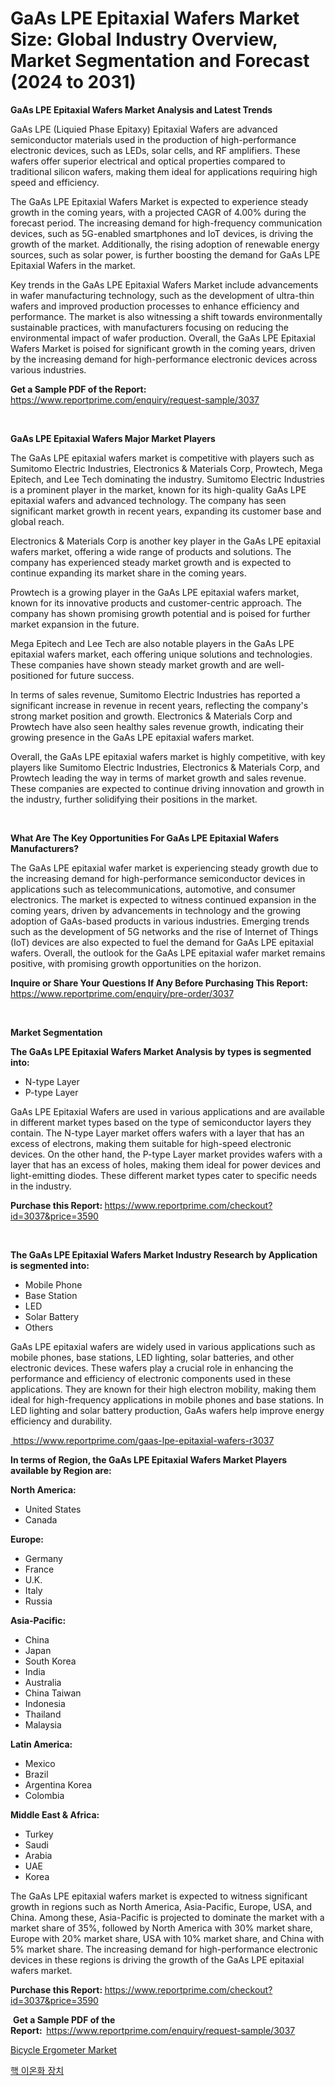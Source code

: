 <p><h1>GaAs LPE Epitaxial Wafers Market Size: Global Industry Overview, Market Segmentation and Forecast (2024 to 2031)</h1></p><p><strong>GaAs LPE Epitaxial Wafers Market Analysis and Latest Trends</strong></p>
<p><p>GaAs LPE (Liquied Phase Epitaxy) Epitaxial Wafers are advanced semiconductor materials used in the production of high-performance electronic devices, such as LEDs, solar cells, and RF amplifiers. These wafers offer superior electrical and optical properties compared to traditional silicon wafers, making them ideal for applications requiring high speed and efficiency.</p><p>The GaAs LPE Epitaxial Wafers Market is expected to experience steady growth in the coming years, with a projected CAGR of 4.00% during the forecast period. The increasing demand for high-frequency communication devices, such as 5G-enabled smartphones and IoT devices, is driving the growth of the market. Additionally, the rising adoption of renewable energy sources, such as solar power, is further boosting the demand for GaAs LPE Epitaxial Wafers in the market.</p><p>Key trends in the GaAs LPE Epitaxial Wafers Market include advancements in wafer manufacturing technology, such as the development of ultra-thin wafers and improved production processes to enhance efficiency and performance. The market is also witnessing a shift towards environmentally sustainable practices, with manufacturers focusing on reducing the environmental impact of wafer production. Overall, the GaAs LPE Epitaxial Wafers Market is poised for significant growth in the coming years, driven by the increasing demand for high-performance electronic devices across various industries.</p></p>
<p><strong>Get a Sample PDF of the Report:&nbsp;</strong> <a href="https://www.reportprime.com/enquiry/request-sample/3037">https://www.reportprime.com/enquiry/request-sample/3037</a></p>
<p>&nbsp;</p>
<p><strong>GaAs LPE Epitaxial Wafers Major Market Players</strong></p>
<p><p>The GaAs LPE epitaxial wafers market is competitive with players such as Sumitomo Electric Industries, Electronics & Materials Corp, Prowtech, Меgа Epitech, and Lee Tech dominating the industry. Sumitomo Electric Industries is a prominent player in the market, known for its high-quality GaAs LPE epitaxial wafers and advanced technology. The company has seen significant market growth in recent years, expanding its customer base and global reach.</p><p>Electronics & Materials Corp is another key player in the GaAs LPE epitaxial wafers market, offering a wide range of products and solutions. The company has experienced steady market growth and is expected to continue expanding its market share in the coming years.</p><p>Prowtech is a growing player in the GaAs LPE epitaxial wafers market, known for its innovative products and customer-centric approach. The company has shown promising growth potential and is poised for further market expansion in the future.</p><p>Меgа Epitech and Lee Tech are also notable players in the GaAs LPE epitaxial wafers market, each offering unique solutions and technologies. These companies have shown steady market growth and are well-positioned for future success.</p><p>In terms of sales revenue, Sumitomo Electric Industries has reported a significant increase in revenue in recent years, reflecting the company's strong market position and growth. Electronics & Materials Corp and Prowtech have also seen healthy sales revenue growth, indicating their growing presence in the GaAs LPE epitaxial wafers market.</p><p>Overall, the GaAs LPE epitaxial wafers market is highly competitive, with key players like Sumitomo Electric Industries, Electronics & Materials Corp, and Prowtech leading the way in terms of market growth and sales revenue. These companies are expected to continue driving innovation and growth in the industry, further solidifying their positions in the market.</p></p>
<p>&nbsp;</p>
<p><strong>What Are The Key Opportunities For GaAs LPE Epitaxial Wafers Manufacturers?</strong></p>
<p><p>The GaAs LPE epitaxial wafer market is experiencing steady growth due to the increasing demand for high-performance semiconductor devices in applications such as telecommunications, automotive, and consumer electronics. The market is expected to witness continued expansion in the coming years, driven by advancements in technology and the growing adoption of GaAs-based products in various industries. Emerging trends such as the development of 5G networks and the rise of Internet of Things (IoT) devices are also expected to fuel the demand for GaAs LPE epitaxial wafers. Overall, the outlook for the GaAs LPE epitaxial wafer market remains positive, with promising growth opportunities on the horizon.</p></p>
<p><strong>Inquire or Share Your Questions If Any Before Purchasing This Report:</strong> <a href="https://www.reportprime.com/enquiry/pre-order/3037">https://www.reportprime.com/enquiry/pre-order/3037</a></p>
<p>&nbsp;</p>
<p><strong>Market Segmentation</strong></p>
<p><strong>The GaAs LPE Epitaxial Wafers Market Analysis by types is segmented into:</strong></p>
<p><ul><li>N-type Layer</li><li>P-type Layer</li></ul></p>
<p><p>GaAs LPE Epitaxial Wafers are used in various applications and are available in different market types based on the type of semiconductor layers they contain. The N-type Layer market offers wafers with a layer that has an excess of electrons, making them suitable for high-speed electronic devices. On the other hand, the P-type Layer market provides wafers with a layer that has an excess of holes, making them ideal for power devices and light-emitting diodes. These different market types cater to specific needs in the industry.</p></p>
<p><strong>Purchase this Report:&nbsp;</strong><a href="https://www.reportprime.com/checkout?id=3037&price=3590">https://www.reportprime.com/checkout?id=3037&price=3590</a></p>
<p>&nbsp;</p>
<p><strong>The GaAs LPE Epitaxial Wafers Market Industry Research by Application is segmented into:</strong></p>
<p><ul><li>Mobile Phone</li><li>Base Station</li><li>LED</li><li>Solar Battery</li><li>Others</li></ul></p>
<p><p>GaAs LPE epitaxial wafers are widely used in various applications such as mobile phones, base stations, LED lighting, solar batteries, and other electronic devices. These wafers play a crucial role in enhancing the performance and efficiency of electronic components used in these applications. They are known for their high electron mobility, making them ideal for high-frequency applications in mobile phones and base stations. In LED lighting and solar battery production, GaAs wafers help improve energy efficiency and durability.</p></p>
<p><a href="https://www.reportprime.com/gaas-lpe-epitaxial-wafers-r3037">&nbsp;https://www.reportprime.com/gaas-lpe-epitaxial-wafers-r3037</a></p>
<p><strong>In terms of Region, the GaAs LPE Epitaxial Wafers Market Players available by Region are:</strong></p>
<p>
    <p> <strong> North America: </strong>
        <ul>
            <li>United States</li>
            <li>Canada</li>
        </ul>
        </p> 
    <p> <strong> Europe: </strong>
        <ul>
            <li>Germany</li>
            <li>France</li>
            <li>U.K.</li>
            <li>Italy</li>
            <li>Russia</li>
        </ul>
        </p> 
    <p> <strong> Asia-Pacific: </strong>
        <ul>
            <li>China</li>
            <li>Japan</li>
            <li>South Korea</li>
            <li>India</li>
            <li>Australia</li>
            <li>China Taiwan</li>
            <li>Indonesia</li>
            <li>Thailand</li>
            <li>Malaysia</li>
        </ul>
        </p> 
    <p> <strong> Latin America: </strong>
        <ul>
            <li>Mexico</li>
            <li>Brazil</li>
            <li>Argentina Korea</li>
            <li>Colombia</li>
        </ul>
        </p> 
    <p> <strong> Middle East & Africa: </strong>
        <ul>
            <li>Turkey</li>
            <li>Saudi</li>
            <li>Arabia</li>
            <li>UAE</li>
            <li>Korea</li>
        </ul>
    </p>
    </p>
<p><p>The GaAs LPE epitaxial wafers market is expected to witness significant growth in regions such as North America, Asia-Pacific, Europe, USA, and China. Among these, Asia-Pacific is projected to dominate the market with a market share of 35%, followed by North America with 30% market share, Europe with 20% market share, USA with 10% market share, and China with 5% market share. The increasing demand for high-performance electronic devices in these regions is driving the growth of the GaAs LPE epitaxial wafers market.</p></p>
<p><strong>Purchase this Report: </strong><a href="https://www.reportprime.com/checkout?id=3037&price=3590">https://www.reportprime.com/checkout?id=3037&price=3590</a></p>
<p>&nbsp;<strong>Get a Sample PDF of the Report:&nbsp;&nbsp;</strong><a href="https://www.reportprime.com/enquiry/request-sample/3037">https://www.reportprime.com/enquiry/request-sample/3037</a></p>
<p><strong></strong></p>
<p><p><a href="https://issuu.com/reportprime-2/docs/bicycle-ergometer-market-size-2030.pptx">Bicycle Ergometer Market</a></p><p><a href="https://github.com/hxzi07639916/Market-Research-Report-List-2/blob/main/788480069527.md">핵 이온화 장치</a></p></p>